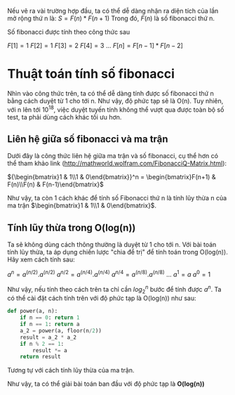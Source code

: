 Nếu vẽ ra vài trường hợp đầu, ta có thể dễ dàng nhận ra diện tích của lần mở rộng thứ n là:
$S = F(n) * F(n+1)$
Trong đó, $F(n)$ là số fibonacci thứ n.

Số fibonacci được tính theo công thức sau

$F[1] = 1$
$F[2] = 1$
$F[3] = 2$
$F[4] = 3$
...
$F[n] = F[n-1] * F[n-2]$
# Thuật toán tính số fibonacci
Nhìn vào công thức trên, ta có thể dễ dàng tính được số fibonacci thứ n bằng cách duyệt từ 1 cho tới n. Như vậy, độ phức tạp sẽ là O(n). Tuy nhiên, với n lên tới $10^{18}$, việc duyệt tuyến tính không thể vượt qua được toàn bộ số test, ta phải dùng cách khác tối ưu hơn.
## Liên hệ giữa số fibonacci và ma trận
Dưới đây là công thức liên hệ giữa ma trận và số fibonacci, cụ thể hơn có thể tham khảo link (http://mathworld.wolfram.com/FibonacciQ-Matrix.html):

${\begin{bmatrix}1 & 1\\1 & 0\end{bmatrix}}^n = \begin{bmatrix}F(n+1) & F(n)\\F(n) & F(n-1)\end{bmatrix}$

Như vậy, ta còn 1 cách khác để tính số Fibonacci thứ n là tính lũy thừa n của ma trận $\begin{bmatrix}1 & 1\\1 & 0\end{bmatrix}$. 
## Tính lũy thừa trong O(log(n))
Ta sẽ không dùng cách thông thường là duyệt từ 1 cho tới n. Với bài toán tính lũy thừa, ta áp dụng chiến lược "chia để trị" để tính toán trong O(log(n)). Hãy xem cách tính sau:
 
$a^n = a^{(n/2)}.a^{(n/2)}$
$a^{n/2} = a^{(n/4)}.a^{(n/4)}$
$a^{n/4} = a^{(n/8)}.a^{(n/8)}$
...
$a^1 = a$
$a^0 = 1$

Như vậy, nếu tính theo cách trên ta chỉ cần $log_2^{n}$ bước để tính được $a^n$. Ta có thể cài đặt cách tính trên với độ phức tạp là O(log(n)) như sau:
```python
def power(a, n):
    if n == 0: return 1
    if n == 1: return a
    a_2 = power(a, floor(n/2))
    result = a_2 * a_2
    if n % 2 == 1:
        result *= a
    return result
```
Tương tự với cách tính lũy thừa của ma trận. 

Như vậy, ta có thể giải bài toán ban đầu với độ phức tạp là **O(log(n))**